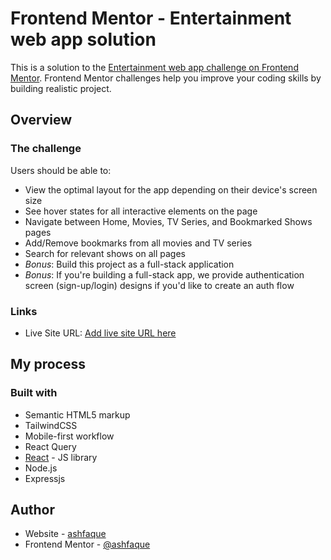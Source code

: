 # Frontend Mentor - Entertainment web app solution

This is a solution to the [Entertainment web app challenge on Frontend Mentor](https://www.frontendmentor.io/challenges/entertainment-web-app-J-UhgAW1X). Frontend Mentor challenges help you improve your coding skills by building realistic project.

## Overview

### The challenge

Users should be able to:

- View the optimal layout for the app depending on their device's screen size
- See hover states for all interactive elements on the page
- Navigate between Home, Movies, TV Series, and Bookmarked Shows pages
- Add/Remove bookmarks from all movies and TV series
- Search for relevant shows on all pages
- *Bonus*: Build this project as a full-stack application
- *Bonus*: If you're building a full-stack app, we provide authentication screen (sign-up/login) designs if you'd like to create an auth flow

### Links


- Live Site URL: [Add live site URL here](https://entertainment-web-app-frontend.vercel.app/https://your-live-site-url.com)


## My process

### Built with

- Semantic HTML5 markup
- TailwindCSS
- Mobile-first workflow
- React Query
- [React](https://reactjs.org/) - JS library
- Node.js
- Expressjs

## Author

- Website - [ashfaque](https://ashfaque-portfolio.vercel.app/)
- Frontend Mentor - [@ashfaque](https://www.frontendmentor.io/profile/mdashfaque-mamdu-au17)




